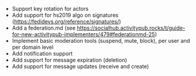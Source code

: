 - Support key rotation for actors
- Add support for hs2019 algo on signatures (https://fedidevs.org/reference/signatures/)
- Add a federation.md (see https://socialhub.activitypub.rocks/t/guide-for-new-activitypub-implementers/479#federationmd-25)
- Implement basic moderation tools (suspend, mute, block), per user and per domain level
- Add notification support
- Add support for message expiration (deletion)
- Add support for message updates (receive and create)